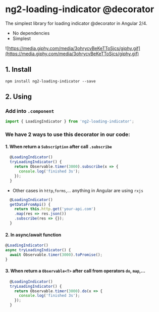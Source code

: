 # ng2-loading-indicator @decorator

The simplest library for loading indicator @decorator in Angular 2/4.

- No dependencies
- Simplest

![https://media.giphy.com/media/3ohrycvBeKeTToSjcs/giphy.gif](https://media.giphy.com/media/3ohrycvBeKeTToSjcs/giphy.gif)

## 1. Install
`npm install ng2-loading-indicator --save`

## 2. Using

### Add into `.component`
```js
import { LoadingIndicator } from 'ng2-loading-indicator';
```

### We have 2 ways to use this decorator in our code:

#### 1. When return a `Subscription` after call `.subscribe`

```js
  @LoadingIndicator()
  tryLoadingIndicator() {
    return Observable.timer(3000).subscribe(x => {
      console.log('finished 3s');
    });
  }
```

- Other cases in `http`,`forms`,... anything in Angular are using `rxjs`

```js
  @LoadingIndicator()
  getDataFromApi() {
    return this.http.get('your-api.com')
    .map(res => res.json())
    .subscribe(res => {});
  }
```

#### 2. In async/await function

```js
@LoadingIndicator()
async tryLoadingIndicator() {
  await Observable.timer(3000).toPromise();
}
```

#### 3. When return a `Observable<T>` after call from operators `do`, `map`,...

```js
  @LoadingIndicator()
  tryLoadingIndicator() {
    return Observable.timer(3000).do(x => {
      console.log('finished 3s');
    });
  }
```










